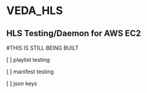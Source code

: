 # VEDA_HLS

## HLS Testing/Daemon for AWS EC2

#THIS IS STILL BEING BUILT

[ ] playlist testing

[ ] manifest testing

[ ] json keys
